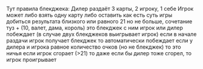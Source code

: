 Тут правила блекджека:
Дилер раздаёт 3 карты, 2 игроку, 1 себе
Игрок может либо взять одну карту либо оставить как есть
суть игры добиться результата близкого или равного 21 но не больше, сочетание туз + (10, валет, дама, король) это блекджек с ним игрок или дилер побеждает (в случае двух блекджеков выигрывает игрок)
если в начале раздачи игрок получает блекджек то автоматически побеждает
если у дилера и игрока равное количество очков (но не блекджек) то это ничья
если игрок сгорает (>21) то даже если бы дилер тоже сгорел, то игрок проигрывает
